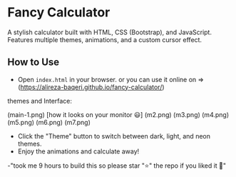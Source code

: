 # Fancy Calculator

A stylish calculator built with HTML, CSS (Bootstrap), and JavaScript. Features multiple themes, animations, and a custom cursor effect.

## How to Use

- Open `index.html` in your browser. or you can use it online on =>(https://alireza-baqeri.github.io/fancy-calculator/)

themes and Interface:

(main-1.png) [how it looks on your monitor 😃]
(m2.png)
(m3.png)
(m4.png)
(m5.png)
(m6.png)
(m7.png)

- Click the "Theme" button to switch between dark, light, and neon themes.
- Enjoy the animations and calculate away!

-"took me 9 hours to build this so please star "⭐" the repo if you liked it 💖"
